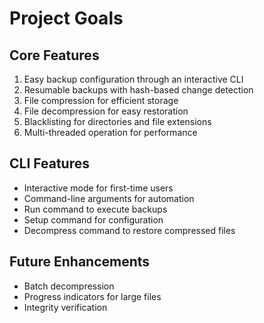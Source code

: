 # Project Goals

## Core Features
1. Easy backup configuration through an interactive CLI
2. Resumable backups with hash-based change detection
3. File compression for efficient storage
4. File decompression for easy restoration
5. Blacklisting for directories and file extensions
6. Multi-threaded operation for performance

## CLI Features
- Interactive mode for first-time users
- Command-line arguments for automation
- Run command to execute backups
- Setup command for configuration
- Decompress command to restore compressed files

## Future Enhancements
- Batch decompression
- Progress indicators for large files
- Integrity verification
